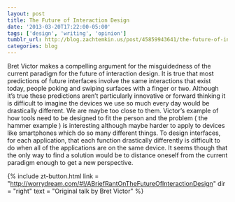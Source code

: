 ```yaml
---
layout: post
title: The Future of Interaction Design
date: '2013-03-20T17:22:00-05:00'
tags: ['design', 'writing', 'opinion']
tumblr_url: http://blog.zachtemkin.us/post/45859943641/the-future-of-interaction-design
categories: blog
---
```

Bret Victor makes a compelling argument for the misguidedness of the current paradigm for the future of interaction design.<!--break--> It is true that most predictions of future interfaces involve the same interactions that exist today, people poking and swiping surfaces with a finger or two. Although it’s true these predictions aren’t particularly innovative or forward thinking it is difficult to imagine the devices we use so much every day would be drastically different. We are maybe too close to them. Victor’s example of how tools need to be designed to fit the person and the problem ( the hammer example ) is interesting although maybe harder to apply to devices like smartphones which do so many different things. To design interfaces, for each application, that each function drastically differently is difficult to do when all of the applications are on the same device. It seems though that the only way to find a solution would be to distance oneself from the current paradigm enough to get a new perspective.

{%
	include zt-button.html 
	link = "http://worrydream.com/#!/ABriefRantOnTheFutureOfInteractionDesign"
	dir = "right"
	text = "Original talk by Bret Victor"
%}
